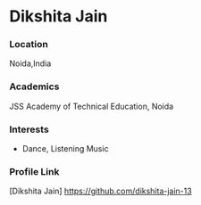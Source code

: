 # Dikshita Jain

### Location

Noida,India

### Academics

JSS Academy of Technical Education, Noida

### Interests

- Dance, Listening Music

### Profile Link

[Dikshita Jain] https://github.com/dikshita-jain-13

